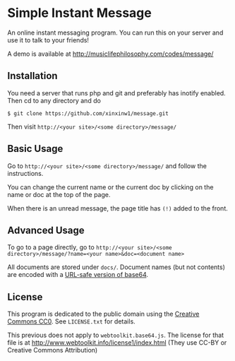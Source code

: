 # Simple Instant Message

An online instant messaging program. You can run this on your server and use it to talk to your friends!

A demo is available at http://musiclifephilosophy.com/codes/message/

## Installation

You need a server that runs php and git and preferably has inotify enabled. Then cd to any directory and do

```
$ git clone https://github.com/xinxinw1/message.git
```

Then visit `http://<your site>/<some directory>/message/`

## Basic Usage

Go to `http://<your site>/<some directory>/message/` and follow the instructions.

You can change the current name or the current doc by clicking on the name or doc at the top of the page.

When there is an unread message, the page title has `(!)` added to the front.

## Advanced Usage

To go to a page directly, go to `http://<your site>/<some directory>/message/?name=<your name>&doc=<document name>`

All documents are stored under `docs/`. Document names (but not contents) are encoded with a [URL-safe version of base64](http://stackoverflow.com/questions/11449577/why-is-base64-encode-adding-a-slash-in-the-result).

## License

This program is dedicated to the public domain using the [Creative Commons CC0](http://creativecommons.org/publicdomain/zero/1.0/). See `LICENSE.txt` for details.

This previous does not apply to `webtoolkit.base64.js`. The license for that file is at http://www.webtoolkit.info/license1/index.html (They use CC-BY or Creative Commons Attribution)
